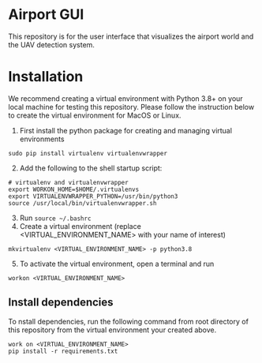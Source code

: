 # Airport GUI
This repository is for the user interface that visualizes the airport world and the UAV detection system. 

# Installation 

We recommend creating a virtual environment with Python 3.8+ on your local machine for testing this repository. Please follow the instruction below to create the virtual environment for MacOS or Linux. 

1. First install the python package for creating and managing virtual environments 
```
sudo pip install virtualenv virtualenvwrapper
``` 
2. Add the following to the shell startup script:
```
# virtualenv and virtualenvwrapper
export WORKON_HOME=$HOME/.virtualenvs
export VIRTUALENVWRAPPER_PYTHON=/usr/bin/python3
source /usr/local/bin/virtualenvwrapper.sh
```
3. Run `source ~/.bashrc` 
4. Create a virtual environment (replace <VIRTUAL_ENVIRONMENT_NAME> with your name of interest)
```
mkvirtualenv <VIRTUAL_ENVIRONMENT_NAME> -p python3.8
``` 
5. To activate the virtual environment, open a terminal and run
```
workon <VIRTUAL_ENVIRONMENT_NAME>
``` 


## Install dependencies 

To nstall dependencies, run the following command from root directory of this repository from the virtual environment your created above. 
```
work on <VIRTUAL_ENVIRONMENT_NAME>
pip install -r requirements.txt
``` 
